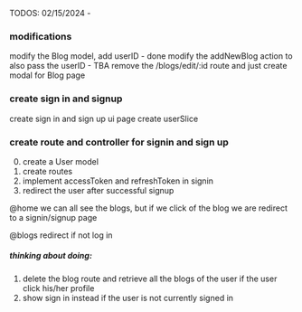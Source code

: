 TODOS: 02/15/2024 -

### modifications

modify the Blog model, add userID - done
modify the addNewBlog action to also pass the userID - TBA
remove the /blogs/edit/:id route and just create modal for Blog page

### create sign in and signup

create sign in and sign up ui page
create userSlice

### create route and controller for signin and sign up

0. create a User model
1. create routes
2. implement accessToken and refreshToken in signin
3. redirect the user after successful signup

@home
we can all see the blogs, but if we click of the blog we are redirect to a signin/signup page

@blogs
redirect if not log in

##### thinking about doing:

1. delete the blog route and retrieve all the blogs of the user if the user click his/her profile
2. show sign in instead if the user is not currently signed in
